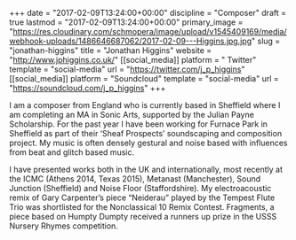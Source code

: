 +++
date = "2017-02-09T13:24:00+00:00"
discipline = "Composer"
draft = true
lastmod = "2017-02-09T13:24:00+00:00"
primary_image = "https://res.cloudinary.com/schmopera/image/upload/v1545409169/media/webhook-uploads/1486646687062/2017-02-09---Higgins.jpg.jpg"
slug = "jonathan-higgins"
title = "Jonathan Higgins"
website = "http://www.jphiggins.co.uk/"
[[social_media]]
platform = " Twitter"
template = "social-media"
url = "https://twitter.com/j_p_higgins"
[[social_media]]
platform = "Soundcloud"
template = "social-media"
url = "https://soundcloud.com/j_p_higgins"
+++

I am a composer from England who is currently based in Sheffield where I am completing an MA in Sonic Arts, supported by the Julian Payne Scholarship. For the past year I have been working for Furnace Park in Sheffield as part of their ‘Sheaf Prospects’ soundscaping and composition project. My music is often densely gestural and noise based with influences from beat and glitch based music.

I have presented works both in the UK and internationally, most recently at the ICMC (Athens 2014, Texas 2015), Metanast (Manchester), Sound Junction (Sheffield) and Noise Floor (Staffordshire). My electroacoustic remix of Gary Carpenter’s piece “Neiderau” played by the Tempest Flute Trio was shortlisted for the Nonclassical 10 Remix Contest. Fragments, a piece based on Humpty Dumpty received a runners up prize in the USSS Nursery Rhymes competition.
